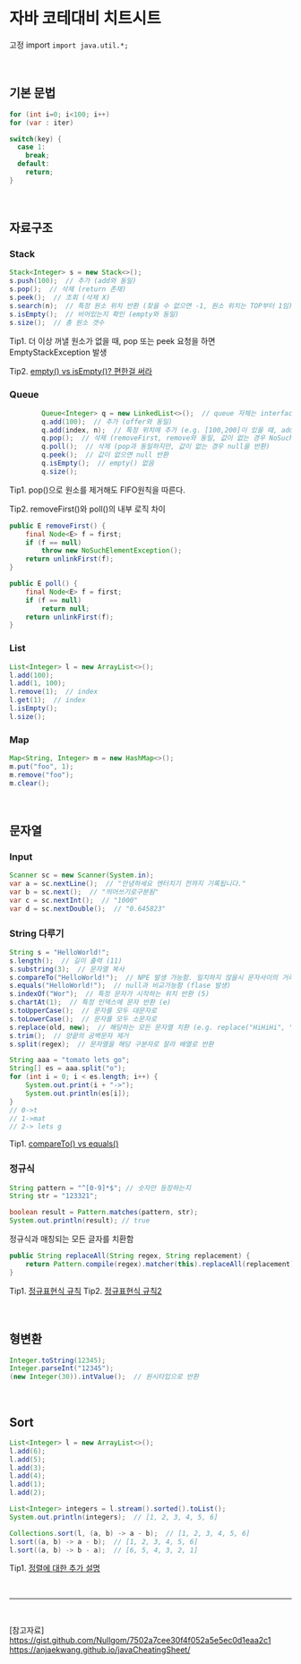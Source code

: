 # 자바 코테대비 치트시트

고정 import
`import java.util.*;`




<br/>



## 기본 문법
```java
for (int i=0; i<100; i++)
for (var : iter)

switch(key) {
  case 1:
    break;
  default:
    return;
}
```


<br/>


## 자료구조
### Stack
```java
Stack<Integer> s = new Stack<>();
s.push(100);  // 추가 (add와 동일)
s.pop();  // 삭제 (return 존재)
s.peek();  // 조회 (삭제 X)
s.search(n);  // 특정 원소 위치 반환 (찾을 수 없으면 -1, 원소 위치는 TOP부터 1임)
s.isEmpty();  // 비어있는지 확인 (empty와 동일)
s.size();  // 총 원소 갯수
```

Tip1. 더 이상 꺼낼 원소가 없을 때, pop 또는 peek 요청을 하면 EmptyStackException 발생

Tip2. [empty() vs isEmpty()? 편한걸 써라](https://wyatti.tistory.com/entry/JAVA-Stack%EC%97%90%EC%84%9C-empty%EC%99%80-isEmpty%EB%A5%BC-%EC%9D%B4%ED%95%B4%ED%95%98%EA%B3%A0-%ED%99%9C%EC%9A%A9%ED%95%98%EA%B8%B0)

### Queue
```java
        Queue<Integer> q = new LinkedList<>();  // queue 자체는 interface
        q.add(100);  // 추가 (offer와 동일)
        q.add(index, n);  // 특정 위치에 추가 (e.g. [100,200]이 있을 때, add(1,300)을 하면 [100,300,200]이 됨)
        q.pop();  // 삭제 (removeFirst, remove와 동일, 값이 없는 경우 NoSuchElementException 발생)
        q.poll();  // 삭제 (pop과 동일하지만, 값이 없는 경우 null을 반환)        
        q.peek();  // 값이 없으면 null 반환
        q.isEmpty();  // empty() 없음
        q.size();
```

Tip1. pop()으로 원소를 제거해도 FIFO원칙을 따른다.

Tip2. removeFirst()와 poll()의 내부 로직 차이
```java
public E removeFirst() {
    final Node<E> f = first;
    if (f == null)
        throw new NoSuchElementException();
    return unlinkFirst(f);
}

public E poll() {
    final Node<E> f = first;
    if (f == null)
        return null;
    return unlinkFirst(f);
}
```

### List
```java
List<Integer> l = new ArrayList<>();
l.add(100);
l.add(1, 100);
l.remove(1);  // index
l.get(1);  // index
l.isEmpty();
l.size();
```

### Map
```java
Map<String, Integer> m = new HashMap<>();
m.put("foo", 1);
m.remove("foo");
m.clear();
```



<br/>


## 문자열
### Input
```java
Scanner sc = new Scanner(System.in);
var a = sc.nextLine();  // "안녕하세요 엔터치기 전까지 기록됩니다."
var b = sc.next();  // "띄어쓰기로구분됨"
var c = sc.nextInt();  // "1000"
var d = sc.nextDouble();  // "0.645823"
```

### String 다루기
```java
String s = "HelloWorld!";
s.length();  // 길이 출력 (11)
s.substring(3);  // 문자열 복사
s.compareTo("HelloWorld!");  // NPE 발생 가능함. 일치하지 않을시 문자사이의 거리를 알려줌
s.equals("HelloWorld!");  // null과 비교가능함 (flase 발생)
s.indexOf("Wor");  // 특정 문자가 시작하는 위치 반환 (5)
s.chartAt(1);  // 특정 인덱스에 문자 반환 (e)
s.toUpperCase();  // 문자를 모두 대문자로
s.toLowerCase();  // 문자를 모두 소문자로
s.replace(old, new);  // 해당하는 모든 문자열 치환 (e.g. replace("HiHiHi", "O") 결과는 "OOO")
s.trim();  // 양끝의 공백문자 제거
s.split(regex);  // 문자열을 해당 구분자로 잘라 배열로 반환
```
```java
String aaa = "tomato lets go";
String[] es = aaa.split("o");
for (int i = 0; i < es.length; i++) {
    System.out.print(i + "->");
    System.out.println(es[i]);
}
// 0->t
// 1->mat
// 2-> lets g
```

Tip1. [compareTo() vs equals()](https://stackoverflow.com/questions/1551235/compareto-vs-equals)

### 정규식
```java
String pattern = "^[0-9]*$"; // 숫자만 등장하는지
String str = "123321"; 

boolean result = Pattern.matches(pattern, str);
System.out.println(result); // true
```

정규식과 매칭되는 모든 글자를 치환함
```java
public String replaceAll(String regex, String replacement) {
    return Pattern.compile(regex).matcher(this).replaceAll(replacement);
}
```

Tip1. [정규표현식 규칙](https://zhfvkq.tistory.com/5)
Tip2. [정규표현식 규칙2](https://zzang9ha.tistory.com/322)



<br/>


## 형변환
```java
Integer.toString(12345);
Integer.parseInt("12345");
(new Integer(30)).intValue();  // 원시타입으로 반환
```



<br/>


## Sort
```java
List<Integer> l = new ArrayList<>();
l.add(6);
l.add(5);
l.add(3);
l.add(4);
l.add(1);
l.add(2);
```

```java
List<Integer> integers = l.stream().sorted().toList();
System.out.println(integers);  // [1, 2, 3, 4, 5, 6]
```
```java
Collections.sort(l, (a, b) -> a - b);  // [1, 2, 3, 4, 5, 6]
l.sort((a, b) -> a - b);  // [1, 2, 3, 4, 5, 6]
l.sort((a, b) -> b - a);  // [6, 5, 4, 3, 2, 1]
```

Tip1. [정렬에 대한 추가 설명](https://www.daleseo.com/java-comparable-comparator/)





<br/>



---



<br/>


[참고자료]
https://gist.github.com/Nullgom/7502a7cee30f4f052a5e5ec0d1eaa2c1
https://anjaekwang.github.io/javaCheatingSheet/



